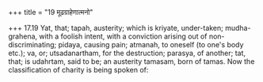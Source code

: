 +++
title = "19 मूढग्राहेणात्मनो"

+++
17.19 Yat, that; tapah, austerity; which is kriyate, under-taken;
mudha-grahena, with a foolish intent, with a conviction arising out of
non-discriminating; pidaya, causing pain; atmanah, to oneself (to one's
body etc.); va, or; utsadanartham, for the destruction; parasya, of
another; tat, that; is udahrtam, said to be; an austerity tamasam, born
of tamas. Now the classification of charity is being spoken of:
